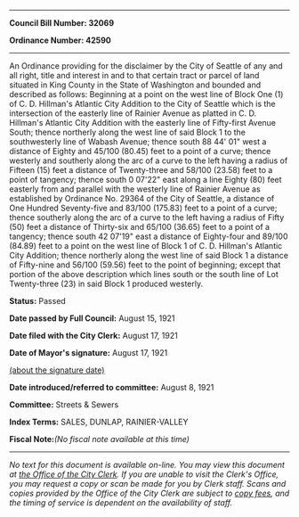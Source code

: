 

********

**Council Bill Number: 32069**
   
**Ordinance Number: 42590**
********

 An Ordinance providing for the disclaimer by the City of Seattle of any and all right, title and interest in and to that certain tract or parcel of land situated in King County in the State of Washington and bounded and described as follows: Beginning at a point on the west line of Block One (1) of C. D. Hillman's Atlantic City Addition to the City of Seattle which is the intersection of the easterly line of Rainier Avenue as platted in C. D. Hillman's Atlantic City Addition with the easterly line of Fifty-first Avenue South; thence northerly along the west line of said Block 1 to the southwesterly line of Wabash Avenue; thence south 88 44' 01" west a distance of Eighty and 45/100 (80.45) feet to a point of a curve; thence westerly and southerly along the arc of a curve to the left having a radius of Fifteen (15) feet a distance of Twenty-three and 58/100 (23.58) feet to a point of tangency; thence south 0 07'22" east along a line Eighty (80) feet easterly from and parallel with the westerly line of Rainier Avenue as established by Ordinance No. 29364 of the City of Seattle, a distance of One Hundred Seventy-five and 83/100 (175.83) feet to a point of a curve; thence southerly along the arc of a curve to the left having a radius of Fifty (50) feet a distance of Thirty-six and 65/100 (36.65) feet to a point of a tangency; thence south 42 07'19" east a distance of Eighty-four and 89/100 (84.89) feet to a point on the west line of Block 1 of C. D. Hillman's Atlantic City Addition; thence northerly along the west line of said Block 1 a distance of Fifty-nine and 56/100 (59.56) feet to the point of beginning; except that portion of the above description which lines south or the south line of Lot Twenty-three (23) in said Block 1 produced westerly.

**Status:** Passed
   
**Date passed by Full Council:** August 15, 1921
   
**Date filed with the City Clerk:** August 17, 1921
   
**Date of Mayor's signature:** August 17, 1921
   
[(about the signature date)](/~public/approvaldate.htm)
   
   
   
**Date introduced/referred to committee:** August 8, 1921
   
**Committee:** Streets & Sewers
   
   
**Index Terms:** SALES, DUNLAP, RAINIER-VALLEY

**Fiscal Note:**_(No fiscal note available at this time)_
********

_No text for this document is available on-line. You may view this document at [the Office of the City Clerk](http://www.seattle.gov/leg/clerk/contactUs.htm). If you are unable to visit the Clerk's Office, you may request a copy or scan be made for you by Clerk staff. Scans and copies provided by the Office of the City Clerk are subject to [copy fees](http://clerk.seattle.gov/~public/clerkfees.htm), and the timing of service is dependent on the availability of staff._

